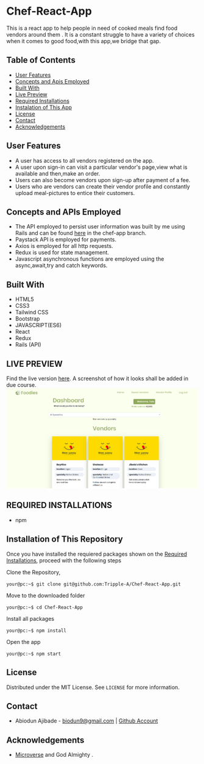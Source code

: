 # Chef-React-App
This is a react app to help people in need of cooked meals find food vendors around them .  It is a constant struggle to have a variety of choices when it comes to good food,with this app,we bridge that gap. 

## Table of Contents

* [User Features](#user-features)
* [Concepts and Apis Employed](#concepts-and-apis-employed)
* [Built With](#built-with)
* [Live Preview](#live-preview)
* [Required Installations](#required-installations)
* [Instalation of This App](#instalation)
* [License](#license)
* [Contact](#contact)
* [Acknowledgements](#acknowledgements)


<!-- User features -->
## User Features
* A user has access to all vendors registered on the app.
* A user upon sign-in can visit a particular vendor's page,view what is available and then,make an order.
* Users can also become vendors upon sign-up after payment of a fee.
* Users who are vendors can create their vendor profile and constantly upload meal-pictures to entice their customers.

<!-- concepts and apis employed -->
## Concepts and APIs Employed
* The API employed to persist user information was built by me using Rails and can be found [here](https://github.com/Tripple-A/Get-hired-Api) in the chef-app branch.
* Paystack API is employed for payments.
* Axios is employed for all http requests.
* Redux is used for state management.
* Javascript asynchronous functions are employed using the async,await,try and catch keywords.

<!-- BUILT WITH -->
## Built With
* HTML5
* CSS3
* Tailwind CSS
* Bootstrap
* JAVASCRIPT(ES6)
* React
* Redux
* Rails (API)

<!-- LIVE PREVIEW -->
## LIVE PREVIEW
Find the live version [here](https://foodies-stop.netlify.com/).
A screenshot of how it looks shall be added in due course.
![Image](/src/proof.png)

<!-- REQUIRED INSTALLATION -->
## REQUIRED INSTALLATIONS
* npm

<!-- INSTALLATION -->
## Installation of This Repository

Once you have installed the requiered packages shown on the [Required Installations](#required-installations), proceed with the following steps

Clone the Repository,

```Shell
your@pc:~$ git clone git@github.com:Tripple-A/Chef-React-App.git
```

Move to the downloaded folder

```Shell
your@pc:~$ cd Chef-React-App
```

Install all packages

```Shell
your@pc:~$ npm install
```

Open the app

```Shell
your@pc:~$ npm start
```

## License

Distributed under the MIT License. See `LICENSE` for more information.

<!-- CONTACT -->
## Contact
* Abiodun Ajibade - biodun9@gmail.com | [Github Account](https://github.com/Tripple-A)

<!-- ACKNOWLEDGEMENTS -->
## Acknowledgements

* <a href="https://www.microverse.org/"> Microverse</a>  and God Almighty .
